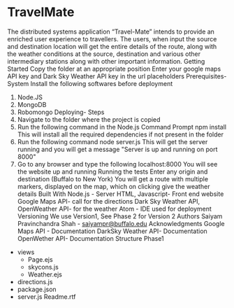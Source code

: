 # TravelMate
The distributed systems application “Travel-Mate” intends to provide an enriched user experience to travellers. The users, when input the source and destination location will get the entire details of the route, along with the weather conditions at the source, destination and various other intermediary stations along with other important information. 
Getting Started
Copy the folder at an appropriate position
Enter your google maps API key and Dark Sky Weather API key in the url placeholders
Prerequisites- System 
Install the following softwares before deployment 
1. Node.JS
2. MongoDB
3. Robomongo
Deploying- Steps
1. Navigate to the folder where the project is copied
2. Run the following command in the Node.js Command Prompt
npm install
This will install all the required dependencies if not present in the folder
3. Run the following command
node server.js
This will get the server running and you will get a message
"Server is up and running on port 8000"
4. Go to any browser and type the following
localhost:8000
You will see the website up and running 
Running the tests
Enter any origin and destination (Buffalo to New York)
You will get a route with multiple markers, displayed on the map, which on clicking give the weather details
Built With
Node.js - Server
HTML, Javascript- Front end website
Google Maps API- call for the directions
Dark Sky Weather API, OpenWeather API- for the weather
Atom - IDE used for deployment
Versioning
We use Version1, See Phase 2 for Version 2
Authors
Saiyam Pravinchandra Shah - saiyampr@buffalo.edu
Acknowledgments
Google Maps API - Documentation
DarkSky Weather API- Documentation
OpenWether API- Documentation
Structure
Phase1
- views	
	- Page.ejs
	- skycons.js
	- Weather.ejs
- directions.js
- package.json
- server.js
Readme.rtf

 

 
